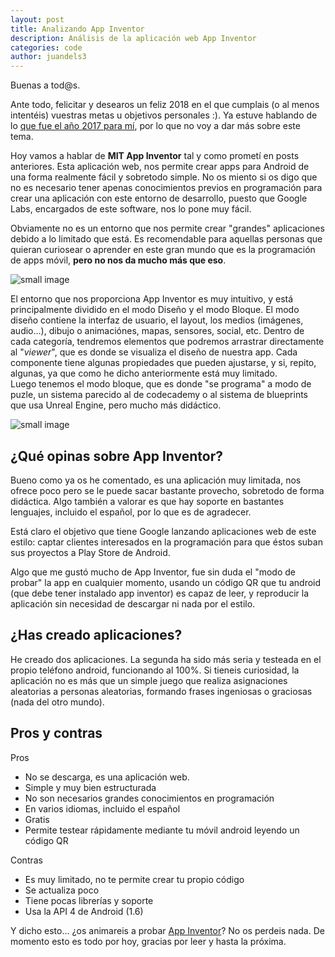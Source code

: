 ```yaml
---
layout: post
title: Analizando App Inventor
description: Análisis de la aplicación web App Inventor
categories: code
author: juandels3
---
```


Buenas a tod@s.

Ante todo, felicitar y desearos un feliz 2018 en el que cumplais (o al menos intentéis) vuestras metas u objetivos personales :). Ya estuve hablando de lo [que fue el año 2017 para mí](https://thindev.wordpress.com/2017/12/31/feliz-ano-nuevo/), por lo que no voy a dar más sobre este tema.

Hoy vamos a hablar de **MIT App Inventor** tal y como prometí en posts anteriores. Esta aplicación web, nos permite crear apps para Android de una forma realmente fácil y sobretodo simple. No os miento si os digo que no es necesario tener apenas conocimientos previos en programación para crear una aplicación con este entorno de desarrollo, puesto que Google Labs, encargados de este software, nos lo pone muy fácil.

Obviamente no es un entorno que nos permite crear "grandes" aplicaciones debido a lo limitado que está. Es recomendable para aquellas personas que quieran curiosear o aprender en este gran mundo que es la programación de apps móvil, **pero no nos da mucho más que eso**.

![small image]({{site.baseurl}}/images/appinventor_1.png)

El entorno que nos proporciona App Inventor es muy intuitivo, y está principalmente dividido en el modo Diseño y el modo Bloque. El modo diseño contiene la interfaz de usuario, el layout, los medios (imágenes, audio...), dibujo o animaciónes, mapas, sensores, social, etc. Dentro de cada categoría, tendremos elementos que podremos arrastrar directamente al "_viewer_", que es donde se visualiza el diseño de nuestra app. Cada componente tiene algunas propiedades que pueden ajustarse, y si, repito, algunas, ya que como he dicho anteriormente está muy limitado.  
Luego tenemos el modo bloque, que es donde "se programa" a modo de puzle, un sistema parecido al de codecademy o al sistema de blueprints que usa Unreal Engine, pero mucho más didáctico.

![small image]({{site.baseurl}}/images/appinventor_2.png)

## ¿Qué opinas sobre App Inventor?

Bueno como ya os he comentado, es una aplicación muy limitada, nos ofrece poco pero se le puede sacar bastante provecho, sobretodo de forma didáctica. Algo también a valorar es que hay soporte en bastantes lenguajes, incluido el español, por lo que es de agradecer.

Está claro el objetivo que tiene Google lanzando aplicaciones web de este estilo: captar clientes interesados en la programación para que éstos suban sus proyectos a Play Store de Android.

Algo que me gustó mucho de App Inventor, fue sin duda el "modo de probar" la app en cualquier momento, usando un código QR que tu android (que debe tener instalado app inventor) es capaz de leer, y reproducir la aplicación sin necesidad de descargar ni nada por el estilo.

## ¿Has creado aplicaciones?

He creado dos aplicaciones. La segunda ha sido más seria y testeada en el propio teléfono android, funcionando al 100%. Si tieneis curiosidad, la aplicación no es más que un simple juego que realiza asignaciones aleatorias a personas aleatorias, formando frases ingeniosas o graciosas (nada del otro mundo).

## Pros y contras

Pros

-   No se descarga, es una aplicación web.
-   Simple y muy bien estructurada
-   No son necesarios grandes conocimientos en programación
-   En varios idiomas, incluido el español
-   Gratis
-   Permite testear rápidamente mediante tu móvil android leyendo un código QR

Contras

-   Es muy limitado, no te permite crear tu propio código
-   Se actualiza poco
-   Tiene pocas librerías y soporte
-   Usa la API 4 de Android (1.6)

Y dicho esto... ¿os animareis a probar [App Inventor](http://ai2.appinventor.mit.edu/)? No os perdeis nada. De momento esto es todo por hoy, gracias por leer y hasta la próxima.
